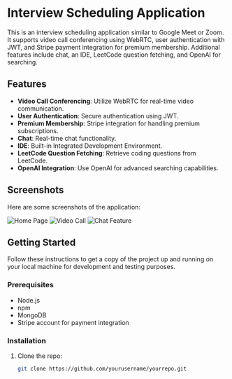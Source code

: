 # Interview Scheduling Application

This is an interview scheduling application similar to Google Meet or Zoom. It supports video call conferencing using WebRTC, user authentication with JWT, and Stripe payment integration for premium membership. Additional features include chat, an IDE, LeetCode question fetching, and OpenAI for searching.

## Features

- **Video Call Conferencing**: Utilize WebRTC for real-time video communication.
- **User Authentication**: Secure authentication using JWT.
- **Premium Membership**: Stripe integration for handling premium subscriptions.
- **Chat**: Real-time chat functionality.
- **IDE**: Built-in Integrated Development Environment.
- **LeetCode Question Fetching**: Retrieve coding questions from LeetCode.
- **OpenAI Integration**: Use OpenAI for advanced searching capabilities.

## Screenshots

Here are some screenshots of the application:

![Home Page](path/to/homepage_screenshot.png)
![Video Call](path/to/videocall_screenshot.png)
![Chat Feature](path/to/chat_screenshot.png)

## Getting Started

Follow these instructions to get a copy of the project up and running on your local machine for development and testing purposes.

### Prerequisites

- Node.js
- npm
- MongoDB
- Stripe account for payment integration

### Installation

1. Clone the repo:
   ```sh
   git clone https://github.com/yourusername/yourrepo.git
